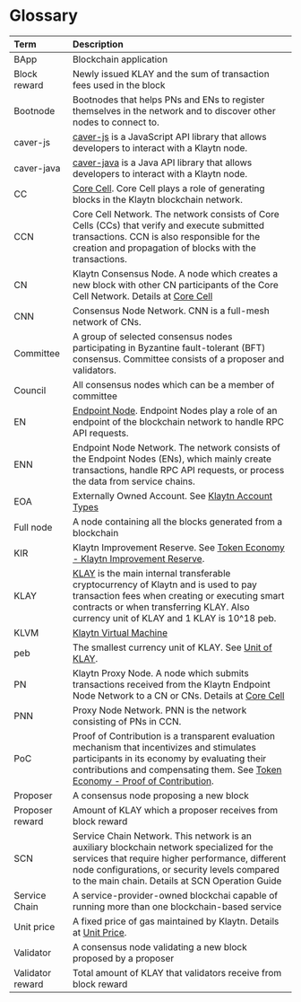 # Glossary

| Term | Description |
| :--- | :--- |
| BApp | Blockchain application |
| Block reward | Newly issued KLAY and the sum of transaction fees used in the block |
| Bootnode | Bootnodes that helps PNs and ENs to register themselves in the network and to discover other nodes to connect to. |
| caver-js | [caver-js] is a JavaScript API library that allows developers to interact with a Klaytn node. |
| caver-java | [caver-java] is a Java API library that allows developers to interact with a Klaytn node. |
| CC | [Core Cell]. Core Cell plays a role of generating blocks in the Klaytn blockchain network. |
| CCN | Core Cell Network. The network consists of Core Cells \(CCs\) that verify and execute submitted transactions.  CCN is also responsible for the creation and propagation of blocks with the transactions. |
| CN | Klaytn Consensus Node. A node which creates a new block with other CN participants of the Core Cell Network. Details at [Core Cell] |
| CNN | Consensus Node Network. CNN is a full-mesh network of CNs. |
| Committee | A group of selected consensus nodes participating in Byzantine fault-tolerant \(BFT\) consensus. Committee consists of a proposer and validators. |
| Council | All consensus nodes which can be a member of committee |
| EN | [Endpoint Node]. Endpoint Nodes play a role of an endpoint of the blockchain network to handle RPC API requests. |
| ENN | Endpoint Node Network. The network consists of the Endpoint Nodes \(ENs\), which mainly create transactions, handle RPC API requests, or process the data from service chains. |
| EOA | Externally Owned Account. See [Klaytn Account Types] |
| Full node | A node containing all the blocks generated from a blockchain |
| KIR | Klaytn Improvement Reserve. See [Token Economy - Klaytn Improvement Reserve]. |
| KLAY | [KLAY] is the main internal transferable cryptocurrency of Klaytn and is used to pay transaction fees when creating or executing smart contracts or when transferring KLAY. Also currency unit of KLAY and 1 KLAY is 10^18 peb. |
| KLVM | [Klaytn Virtual Machine] |
| peb | The smallest currency unit of KLAY. See [Unit of KLAY]. |
| PN | Klaytn Proxy Node. A node which submits transactions received from the Klaytn Endpoint Node Network to a CN or CNs. Details at [Core Cell] |
| PNN | Proxy Node Network. PNN is the network consisting of PNs in CCN. |
| PoC | Proof of Contribution is a transparent evaluation mechanism that incentivizes and stimulates participants in its economy by evaluating their contributions and compensating them. See [Token Economy - Proof of Contribution]. |
| Proposer | A consensus node proposing a new block |
| Proposer reward | Amount of KLAY which a proposer receives from block reward |
| SCN | Service Chain Network. This network is an auxiliary blockchain network specialized for the services that require higher performance, different node configurations, or security levels compared to the main chain. Details at SCN Operation Guide |
| Service Chain | A service-provider-owned blockchai capable of running more than one blockchain-based service |
| Unit price | A fixed price of gas maintained by Klaytn. Details at [Unit Price]. |
| Validator | A consensus node validating a new block proposed by a proposer |
| Validator reward | Total amount of KLAY that validators receive from block reward |


[Consensus Nodes]: ../node/consensus-nodes/README.md
[Core Cell]: ../node/consensus-nodes/README.md
[CC Operation Guide]: ../node/consensus-nodes/README.md
[Core Cell System Requirements]: ../node/consensus-nodes/system-requirements.md
[Endpoint Node]: ../node/endpoint-node/README.md
[EN Operation Guide]: ../node/endpoint-node/README.md
[SCN Operation Guide]: ../node/service-chain/README.md
[caver-js]: ../bapp/sdk/caver-js/README.md
[caver-java]: ../bapp/sdk/caver-java/README.md
[Klaytn Virtual Machine]: ../klaytn/design/computation/klaytn-virtual-machine.md
[Klaytn Account Types]: ../klaytn/design/accounts.md#klaytn-account-types
[KLAY]: ../klaytn/design/klaytn-native-coin-klay.md
[Unit of KLAY]: ../klaytn/design/klaytn-native-coin-klay.md#units-of-klay
[Unit Price]: ../klaytn/design/transaction-fees.md#unit-price
[Token Economy - Proof of Contribution]: ../klaytn/design/token-economy.md#proof-of-contribution
[Token Economy - Klaytn Improvement Reserve]: ../klaytn/design/token-economy.md#klaytn-improvement-reserve

